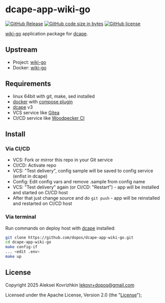 # dcape-app-wiki-go

[![GitHub Release][1]][2] [![GitHub code size in bytes][3]]() [![GitHub license][4]][5]

[1]: https://img.shields.io/github/release/dopos/dcape-app-wiki-go.svg
[2]: https://github.com/dopos/dcape-app-wiki-go/releases
[3]: https://img.shields.io/github/languages/code-size/dopos/dcape-app-wiki-go.svg
[4]: https://img.shields.io/github/license/dopos/dcape-app-wiki-go.svg
[5]: LICENSE

[wiki-go](https://wikigo.leomoon.com/) application package for [dcape](https://github.com/dopos/dcape).

## Upstream

* Project: [wiki-go](https://wikigo.leomoon.com/)
* Docker: [wiki-go](https://hub.docker.com/r/leomoonstudios/wiki-go)

## Requirements

* linux 64bit with git, make, sed installed
* [docker](http://docker.io) with [compose plugin](https://docs.docker.com/compose/install/linux/)
* [dcape](https://github.com/dopos/dcape) v3
* VCS service like [Gitea](https://gitea.io)
* CI/CD service like [Woodpecker CI](https://woodpecker-ci.org/)

## Install

### Via CI/CD

* VCS: Fork or mirror this repo in your Git service
* CI/CD: Activate repo
* VCS: "Test delivery", config sample will be saved to config service (enfist in dcape)
* Config: Edit config vars and remove .sample from config name
* VCS: "Test delivery" again (or CI/CD: "Restart") - app will be installed and started on CI/CD host
* After that just change source and do `git push` - app will be reinstalled and restarted on CI/CD host

### Via terminal

Run commands on deploy host with [dcape](https://github.com/dopos/dcape) installed:
```bash
git clone https://github.com/dopos/dcape-app-wiki-go.git
cd dcape-app-wiki-go
make config-if
... <edit .env>
make up
```

## License

Copyright 2025 Aleksei Kovrizhkin <lekovr+dopos@gmail.com>

Licensed under the Apache License, Version 2.0 (the "[License](LICENSE)");
